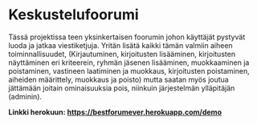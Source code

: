 # Keskustelufoorumi

Tässä projektissa teen yksinkertaisen foorumin johon käyttäjät pystyvät luoda ja jatkaa viestiketjuja. Yritän lisätä kaikki tämän valmiin aiheen toiminnallisuudet, (Kirjautuminen, kirjoitusten lisääminen, kirjoitusten näyttäminen eri kriteerein, ryhmän jäsenen lisääminen, muokkaaminen ja poistaminen, vastineen laatiminen ja muokkaus, kirjoitusten poistaminen, aiheiden määrittely, muokkaus ja poisto) mutta saatan myös joutua jättämään joitain ominaisuuksia pois, niinkuin järjestelmän ylläpitäjän (adminin). 

**Linkki herokuun: https://bestforumever.herokuapp.com/demo**
